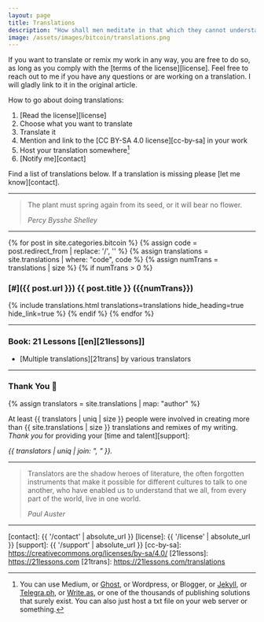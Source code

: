 ```yaml
---
layout: page
title: Translations
description: "How shall men meditate in that which they cannot understand?"
image: /assets/images/bitcoin/translations.png
---
```


If you want to translate or remix my work in any way, you are free to do so, as
long as you comply with the [terms of the license][license]. Feel free to reach
out to me if you have any questions or are working on a translation. I will
gladly link to it in the original article.

How to go about doing translations:

1. [Read the license][license]
2. Choose what you want to translate
3. Translate it
4. Mention and link to the [CC BY-SA 4.0 license][cc-by-sa] in your work
5. Host your translation somewhere[^hosting]
6. [Notify me][contact]

[^hosting]: You can use Medium, or [Ghost](https://ghost.org/), or Wordpress, or Blogger, or [Jekyll](https://jekyllrb.com/), or [Telegra.ph](https://telegra.ph/), or [Write.as](https://write.as/), or one of the thousands of publishing solutions that surely exist. You can also just host a txt file on your web server or something.

Find a list of translations below. If a translation is missing please [let me know][contact].

---

> The plant must spring again from its seed, or it will bear no flower.
>
> <cite>Percy Bysshe Shelley</cite>

---

{% for post in site.categories.bitcoin %}
{% assign code = post.redirect_from | replace: '/', '' %}
{% assign translations = site.translations | where: "code", code %}
{% assign numTrans = translations | size %}
{% if numTrans > 0 %}
### [#]({{ post.url }}) {{ post.title }} ({{numTrans}})
{% include translations.html translations=translations hide_heading=true hide_link=true %}
{% endif %}
{% endfor %}

---

### Book: 21 Lessons [[en][21lessons]]

* [Multiple translations][21trans] by various translators

---

### Thank You 🧡

{% assign translators = site.translations | map: "author" %}

At least {{ translators | uniq | size }} people were involved in creating more
than {{ site.translations | size }} translations and remixes of my writing.
*Thank you* for providing your [time and talent][support]:

*{{ translators | uniq | join: ", " }}.*


---

> Translators are the shadow heroes of literature, the often forgotten instruments
> that make it possible for different cultures to talk to one another, who have
> enabled us to understand that we all, from every part of the world, live in one
> world.
>
> <cite>Paul Auster</cite>

---

[contact]: {{ '/contact' | absolute_url }}
[license]: {{ '/license' | absolute_url }}
[support]: {{ '/support' | absolute_url }}
[cc-by-sa]: https://creativecommons.org/licenses/by-sa/4.0/
[21lessons]: https://21lessons.com
[21trans]: https://21lessons.com/translations
